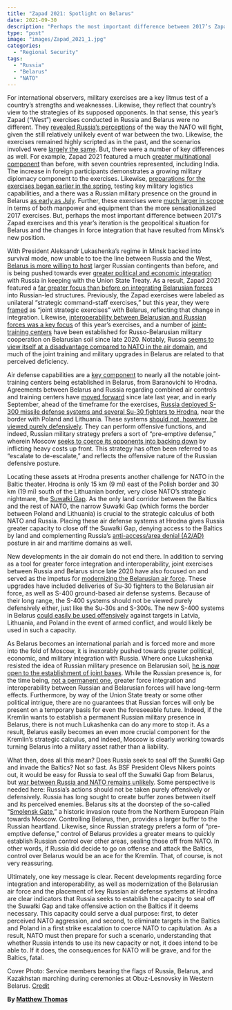 ```yaml
---
title: "Zapad 2021: Spotlight on Belarus"
date: 2021-09-30
description: "Perhaps the most important difference between 2017’s Zapad exercises and this year’s iteration is the geopolitical situation for Belarus and the changes in force integration that have resulted from Minsk’s new position."
type: "post"
image: "images/Zapad_2021_1.jpg"
categories:
  - "Regional Security"
tags:
  - "Russia"
  - "Belarus"
  - "NATO"
---
```


For international observers, military exercises are a key litmus test of a country’s strengths and weaknesses. Likewise, they reflect that country’s view to the strategies of its supposed opponents. In that sense, this year’s Zapad (“West”) exercises conducted in Russia and Belarus were no different. They [revealed Russia’s perceptions](https://warontherocks.com/2021/09/zapad-2021-what-to-expect-from-russias-strategic-military-exercise/) of the way the NATO will fight, given the still relatively unlikely event of war between the two. Likewise, the exercises remained highly scripted as in the past, and the scenarios involved were [largely the same](https://www.themoscowtimes.com/2021/09/23/zapad-2021-what-we-learned-from-russias-massive-military-drills-a75127). But, there were a number of key differences as well. For example, Zapad 2021 featured a much [greater multinational component](https://www.themoscowtimes.com/2021/09/23/zapad-2021-what-we-learned-from-russias-massive-military-drills-a75127) than before, with seven countries represented, including India. The increase in foreign participants demonstrates a growing military diplomacy component to the exercises. Likewise, [preparations for the exercises began earlier in the spring](https://www.usni.org/magazines/proceedings/2021/september/zapad-2021-brief), testing key military logistics capabilities, and a there was a Russian military presence on the ground in Belarus [as early as July](https://www.usni.org/magazines/proceedings/2021/september/zapad-2021-brief). Further, these exercises were [much larger in scope](https://www.themoscowtimes.com/2021/09/23/zapad-2021-what-we-learned-from-russias-massive-military-drills-a75127) in terms of both manpower and equipment than the more sensationalized 2017 exercises. But, perhaps the most important difference between 2017’s Zapad exercises and this year’s iteration is the geopolitical situation for Belarus and the changes in force integration that have resulted from Minsk’s new position. 

With President Aleksandr Lukashenka’s regime in Minsk backed into survival mode, now unable to toe the line between Russia and the West, [Belarus is more willing to host](https://www.themoscowtimes.com/2021/09/23/zapad-2021-what-we-learned-from-russias-massive-military-drills-a75127) larger Russian contingents than before, and is being pushed towards ever [greater political and economic integration](https://www.defensenews.com/global/europe/2021/09/13/as-zapad-military-drills-heat-up-signs-of-a-lasting-russian-footprint-in-belarus/) with Russia in keeping with the Union State Treaty. As a result, Zapad 2021 featured a [far greater focus than before on integrating Belarusian forces](https://www.understandingwar.org/backgrounder/russia%E2%80%99s-zapad-2021-exercise) into Russian-led structures. Previously, the Zapad exercises were labeled as unilateral “strategic command-staff exercises,” but this year, they were [framed](https://www.understandingwar.org/backgrounder/russia%E2%80%99s-zapad-2021-exercise) as “joint strategic exercises” with Belarus, reflecting that change in integration. Likewise, [interoperability between Belarusian and Russian forces was a key focus](https://www.themoscowtimes.com/2021/09/23/zapad-2021-what-we-learned-from-russias-massive-military-drills-a75127) of this year’s exercises, and a number of [joint-training centers](https://www.understandingwar.org/backgrounder/russia%E2%80%99s-zapad-2021-exercise) have been established for Russo-Belarusian military cooperation on Belarusian soil since late 2020. Notably, Russia [seems to view itself at a disadvantage compared to NATO in the air domain](https://www.themoscowtimes.com/2021/09/23/zapad-2021-what-we-learned-from-russias-massive-military-drills-a75127), and much of the joint training and military upgrades in Belarus are related to that perceived deficiency. 

Air defense capabilities are a [key component](https://warontherocks.com/2021/09/zapad-2021-what-to-expect-from-russias-strategic-military-exercise/) to nearly all the notable joint-training centers being established in Belarus, from Baranovichi to Hrodna. Agreements between Belarus and Russia regarding combined air controls and training centers have [moved forward](https://warontherocks.com/2021/09/zapad-2021-what-to-expect-from-russias-strategic-military-exercise/) since late last year, and in early September, ahead of the timeframe for the exercises, [Russia deployed S-300 missile defense systems and several Su-30 fighters to Hrodna](https://warontherocks.com/2021/09/zapad-2021-what-to-expect-from-russias-strategic-military-exercise/), near the border with Poland and Lithuania. These systems [should not, however, be viewed purely defensively](https://icds.ee/en/is-zapad-2021-any-different-from-zapad-2017/). They can perform offensive functions, and indeed, Russian military strategy prefers a sort of “pre-emptive defense,” wherein Moscow [seeks to coerce its opponents into backing down](https://www.themoscowtimes.com/2021/09/23/zapad-2021-what-we-learned-from-russias-massive-military-drills-a75127) by inflicting heavy costs up front. This strategy has often been referred to as “escalate to de-escalate,” and reflects the offensive nature of the Russian defensive posture. 
                                               
Locating these assets at Hrodna presents another challenge for NATO in the Baltic theater. Hrodna is only 15 km (9 mi) east of the Polish border and 30 km (19 mi) south of the Lithuanian border, very close NATO’s strategic nightmare, the [Suwałki Gap](https://balticsecurity.eu/defending_suwalki_gap/). As the only land corridor between the Baltics and the rest of NATO, the narrow Suwałki Gap (which forms the border between Poland and Lithuania) is crucial to the strategic calculus of both NATO and Russia. Placing these air defense systems at Hrodna gives Russia greater capacity to close off the Suwałki Gap, denying access to the Baltics by land and complementing Russia’s [anti-access/area denial (A2/AD)](https://www.fpri.org/article/2020/07/maritime-security-issues-in-the-baltic-sea-region/) posture in air and maritime domains as well. 

New developments in the air domain do not end there. In addition to serving as a tool for greater force integration and interoperability, joint exercises between Russia and Belarus since late 2020 have also focused on and served as the impetus for [modernizing the Belarusian air force](https://icds.ee/en/is-zapad-2021-any-different-from-zapad-2017/). These upgrades have included deliveries of Su-30 fighters to the Belarusian air force, as well as S-400 ground-based air defense systems. Because of their long range, the S-400 systems should not be viewed purely defensively either, just like the Su-30s and S-300s. The new S-400 systems in Belarus [could easily be used offensively](https://icds.ee/en/is-zapad-2021-any-different-from-zapad-2017/) against targets in Latvia, Lithuania, and Poland in the event of armed conflict, and would likely be used in such a capacity. 

As Belarus becomes an international pariah and is forced more and more into the fold of Moscow, it is inexorably pushed towards greater political, economic, and military integration with Russia. Where once Lukashenka resisted the idea of Russian military presence on Belarusian soil, [he is now open to the establishment of joint bases](https://www.defensenews.com/global/europe/2021/09/13/as-zapad-military-drills-heat-up-signs-of-a-lasting-russian-footprint-in-belarus/). While the Russian presence is, for the time being, [not a permanent one](https://www.defensenews.com/global/europe/2021/09/13/as-zapad-military-drills-heat-up-signs-of-a-lasting-russian-footprint-in-belarus/), greater force integration and interoperability between Russian and Belarusian forces will have long-term effects. Furthermore, by way of the Union State treaty or some other political intrigue, there are no guarantees that Russian forces will only be present on a temporary basis for even the foreseeable future. Indeed, if the Kremlin wants to establish a permanent Russian military presence in Belarus, there is not much Lukashenka can do any more to stop it. As a result, Belarus easily becomes an even more crucial component for the Kremlin’s strategic calculus, and indeed, Moscow is clearly working towards turning Belarus into a military asset rather than a liability. 

What then, does all this mean? Does Russia seek to seal off the Suwałki Gap and invade the Baltics? Not so fast. As BSF President Olevs Nikers points out, it would be easy for Russia to seal off the Suwałki Gap from Belarus, but [war between Russia and NATO remains unlikely](https://www.polskieradio.pl/13/53/Artykul/2807442,Response-to-Zapad-2021-Olevs-Nikers-Baltic-Security-Foundation-we-should-organize-regional-exercises-to-show-the-coherence-of-NATO?fbclid=IwAR2HLRD2YNAbSj30m_e6cgv-OZiCevt_R5CVcASqzbkS83QLDf6UzTgybKA). Some perspective is needed here: Russia’s actions should not be taken purely offensively or defensively. Russia has long sought to create buffer zones between itself and its perceived enemies. Belarus sits at the doorstep of the so-called “[Smolensk Gate](https://warontherocks.com/2021/09/zapad-2021-what-to-expect-from-russias-strategic-military-exercise/),” a historic invasion route from the Northern European Plain towards Moscow. Controlling Belarus, then, provides a larger buffer to the Russian heartland. Likewise, since Russian strategy prefers a form of “pre-emptive defense,” control of Belarus provides a greater means to quickly establish Russian control over other areas, sealing those off from NATO. In other words, if Russia did decide to go on offense and attack the Baltics, control over Belarus would be an ace for the Kremlin. That, of course, is not very reassuring. 

Ultimately, one key message is clear. Recent developments regarding force integration and interoperability, as well as modernization of the Belarusian air force and the placement of key Russian air defense systems at Hrodna are clear indicators that Russia seeks to establish the capacity to seal off the Suwałki Gap and take offensive action on the Baltics if it deems necessary. This capacity could serve a dual purpose: first, to deter perceived NATO aggression, and second, to eliminate targets in the Baltics and Poland in a first strike escalation to coerce NATO to capitulation. As a result, NATO must then prepare for such a scenario, understanding that whether Russia intends to use its new capacity or not, it does intend to be able to. If it does, the consequences for NATO will be grave, and for the Baltics, fatal.  

Cover Photo: Service members bearing the flags of Russia, Belarus, and Kazakhstan marching during ceremonies at Obuz-Lesnovsky in Western Belarus. [Credit](https://www.reuters.com/world/russia-belarus-begin-active-phase-huge-war-games-2021-09-10/)

**By [Matthew Thomas](../our_team)**
